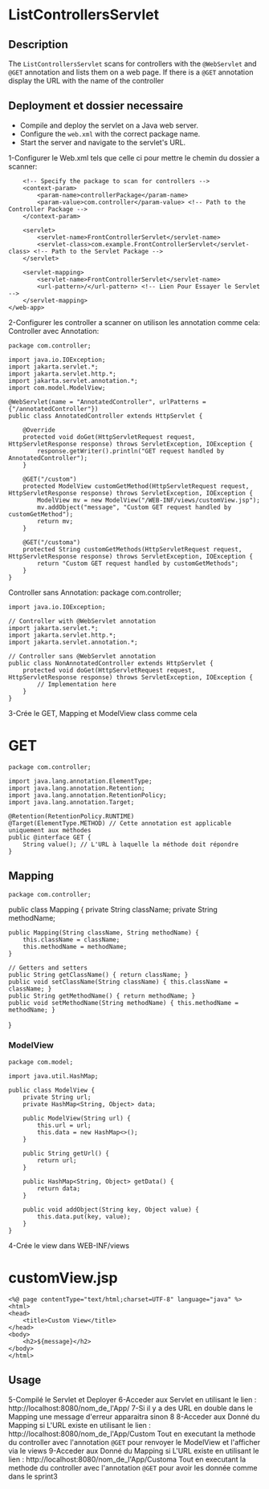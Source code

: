 # ListControllersServlet

## Description
The `ListControllersServlet` scans for controllers with the `@WebServlet` and `@GET` annotation and lists them on a web page.
If there is a `@GET` annotation display the URL with the name of the controller

## Deployment et dossier necessaire
- Compile and deploy the servlet on a Java web server.
- Configure the `web.xml` with the correct package name.
- Start the server and navigate to the servlet's URL.

1-Configurer le Web.xml tels que celle ci pour mettre le chemin du dossier a scanner:
    <?xml version="1.0" encoding="UTF-8"?>
    <web-app xmlns="http://xmlns.jcp.org/xml/ns/javaee"
            xmlns:xsi="http://www.w3.org/2001/XMLSchema-instance"
            xsi:schemaLocation="http://xmlns.jcp.org/xml/ns/javaee http://xmlns.jcp.org/xml/ns/javaee/web-app_4_0.xsd"
            version="4.0">

        <!-- Specify the package to scan for controllers -->
        <context-param>
            <param-name>controllerPackage</param-name>
            <param-value>com.controller</param-value> <!-- Path to the Controller Package -->
        </context-param>
            
        <servlet>
            <servlet-name>FrontControllerServlet</servlet-name>
            <servlet-class>com.example.FrontControllerServlet</servlet-class> <!-- Path to the Servlet Package -->
        </servlet>

        <servlet-mapping>
            <servlet-name>FrontControllerServlet</servlet-name>
            <url-pattern>/</url-pattern> <!-- Lien Pour Essayer le Servlet -->
        </servlet-mapping>   
    </web-app>

2-Configurer les controller a scanner on utilison les annotation comme cela:
Controller avec Annotation:

    package com.controller;

    import java.io.IOException;
    import jakarta.servlet.*;
    import jakarta.servlet.http.*;
    import jakarta.servlet.annotation.*;
    import com.model.ModelView;

    @WebServlet(name = "AnnotatedController", urlPatterns = {"/annotatedController"})
    public class AnnotatedController extends HttpServlet {

        @Override
        protected void doGet(HttpServletRequest request, HttpServletResponse response) throws ServletException, IOException {
            response.getWriter().println("GET request handled by AnnotatedController");
        }

        @GET("/custom")
        protected ModelView customGetMethod(HttpServletRequest request, HttpServletResponse response) throws ServletException, IOException {
            ModelView mv = new ModelView("/WEB-INF/views/customView.jsp");
            mv.addObject("message", "Custom GET request handled by customGetMethod");
            return mv;
        }

        @GET("/customa")
        protected String customGetMethods(HttpServletRequest request, HttpServletResponse response) throws ServletException, IOException {
            return "Custom GET request handled by customGetMethods";
        }
    }



Controller sans Annotation:
    package com.controller;

    import java.io.IOException;

    // Controller with @WebServlet annotation
    import jakarta.servlet.*;
    import jakarta.servlet.http.*;
    import jakarta.servlet.annotation.*;

    // Controller sans @WebServlet annotation
    public class NonAnnotatedController extends HttpServlet {
        protected void doGet(HttpServletRequest request, HttpServletResponse response) throws ServletException, IOException {
            // Implementation here
        }
    }

3-Crée le GET, Mapping et ModelView class comme cela 
# GET
    package com.controller;

    import java.lang.annotation.ElementType;
    import java.lang.annotation.Retention;
    import java.lang.annotation.RetentionPolicy;
    import java.lang.annotation.Target;

    @Retention(RetentionPolicy.RUNTIME)
    @Target(ElementType.METHOD) // Cette annotation est applicable uniquement aux méthodes
    public @interface GET {
        String value(); // L'URL à laquelle la méthode doit répondre
    }

## Mapping
    package com.controller;

public class Mapping {
    private String className;
    private String methodName;

    public Mapping(String className, String methodName) {
        this.className = className;
        this.methodName = methodName;
    }

    // Getters and setters
    public String getClassName() { return className; }
    public void setClassName(String className) { this.className = className; }
    public String getMethodName() { return methodName; }
    public void setMethodName(String methodName) { this.methodName = methodName; }
}

### ModelView
    package com.model;

    import java.util.HashMap;

    public class ModelView {
        private String url;
        private HashMap<String, Object> data;

        public ModelView(String url) {
            this.url = url;
            this.data = new HashMap<>();
        }

        public String getUrl() {
            return url;
        }

        public HashMap<String, Object> getData() {
            return data;
        }

        public void addObject(String key, Object value) {
            this.data.put(key, value);
        }
    }

4-Crée le view dans WEB-INF/views
# customView.jsp
    <%@ page contentType="text/html;charset=UTF-8" language="java" %>
    <html>
    <head>
        <title>Custom View</title>
    </head>
    <body>
        <h2>${message}</h2>
    </body>
    </html>


## Usage
5-Compilé le Servlet et Deployer
6-Acceder aux Servlet en utilisant le lien : http://localhost:8080/nom_de_l'App/
7-Si il y a des URL en double dans le Mapping une message d'erreur apparaitra  sinon 8
8-Acceder aux Donné du Mapping si L'URL existe en utilisant le lien : http://localhost:8080/nom_de_l'App/Custom Tout en executant la methode du controller avec l'annotation `@GET` pour renvoyer le ModelView et l'afficher via le views
9-Acceder aux Donné du Mapping si L'URL existe en utilisant le lien :  http://localhost:8080/nom_de_l'App/Customa Tout en executant la methode du controller avec l'annotation `@GET` pour avoir les donnée comme dans le sprint3